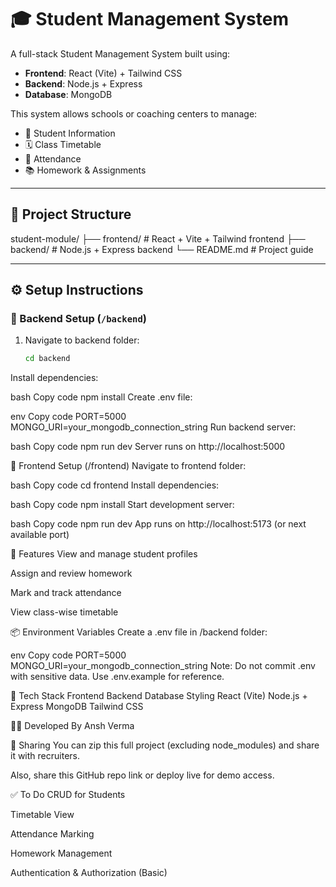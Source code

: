 # 🎓 Student Management System

A full-stack Student Management System built using:

- **Frontend**: React (Vite) + Tailwind CSS
- **Backend**: Node.js + Express
- **Database**: MongoDB

This system allows schools or coaching centers to manage:
- 📝 Student Information
- 🗓️ Class Timetable
- 🧮 Attendance
- 📚 Homework & Assignments

---

## 📁 Project Structure

student-module/
├── frontend/ # React + Vite + Tailwind frontend
├── backend/ # Node.js + Express backend
└── README.md # Project guide


---

## ⚙️ Setup Instructions

### 🔧 Backend Setup (`/backend`)

1. Navigate to backend folder:
   ```bash
   cd backend
Install dependencies:

bash
Copy code
npm install
Create .env file:

env
Copy code
PORT=5000
MONGO_URI=your_mongodb_connection_string
Run backend server:

bash
Copy code
npm run dev
Server runs on http://localhost:5000

🎨 Frontend Setup (/frontend)
Navigate to frontend folder:

bash
Copy code
cd frontend
Install dependencies:

bash
Copy code
npm install
Start development server:

bash
Copy code
npm run dev
App runs on http://localhost:5173 (or next available port)

🧪 Features
View and manage student profiles

Assign and review homework

Mark and track attendance

View class-wise timetable

📦 Environment Variables
Create a .env file in /backend folder:

env
Copy code
PORT=5000
MONGO_URI=your_mongodb_connection_string
Note: Do not commit .env with sensitive data. Use .env.example for reference.

🧰 Tech Stack
Frontend	Backend	Database	Styling
React (Vite)	Node.js + Express	MongoDB	Tailwind CSS

🧑‍💻 Developed By
Ansh Verma

📨 Sharing
You can zip this full project (excluding node_modules) and share it with recruiters.

Also, share this GitHub repo link or deploy live for demo access.

✅ To Do
 CRUD for Students

 Timetable View

 Attendance Marking

 Homework Management

 Authentication & Authorization (Basic)

